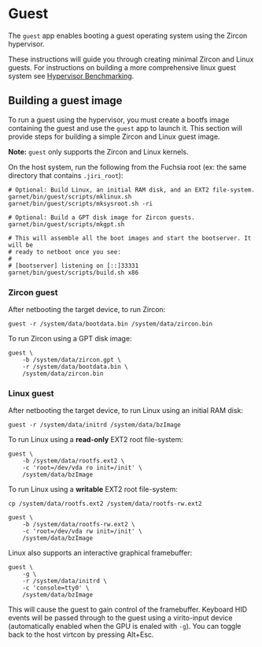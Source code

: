 # Guest

The `guest` app enables booting a guest operating system using the Zircon
hypervisor.

These instructions will guide you through creating minimal Zircon and Linux
guests. For instructions on building a more comprehensive linux guest system
see [Hypervisor Benchmarking](docs/benchmarking.md).

## Building a guest image

To run a guest using the hypervisor, you must create a bootfs image containing
the guest and use the `guest` app to launch it. This section will provide steps
for building a simple Zircon and Linux guest image.

**Note:** `guest` only supports the Zircon and Linux kernels.

On the host system, run the following from the Fuchsia root (ex: the same
directory that contains `.jiri_root`):
```
# Optional: Build Linux, an initial RAM disk, and an EXT2 file-system.
garnet/bin/guest/scripts/mklinux.sh
garnet/bin/guest/scripts/mksysroot.sh -ri

# Optional: Build a GPT disk image for Zircon guests.
garnet/bin/guest/scripts/mkgpt.sh

# This will assemble all the boot images and start the bootserver. It will be
# ready to netboot once you see:
#
# [bootserver] listening on [::]33331
garnet/bin/guest/scripts/build.sh x86
```

### Zircon guest

After netbooting the target device, to run Zircon:
```
guest -r /system/data/bootdata.bin /system/data/zircon.bin
```

To run Zircon using a GPT disk image:
```
guest \
    -b /system/data/zircon.gpt \
    -r /system/data/bootdata.bin \
    /system/data/zircon.bin
```

### Linux guest

After netbooting the target device, to run Linux using an initial RAM disk:
```
guest -r /system/data/initrd /system/data/bzImage
```

To run Linux using a **read-only** EXT2 root file-system:
```
guest \
    -b /system/data/rootfs.ext2 \
    -c 'root=/dev/vda ro init=/init' \
    /system/data/bzImage
```

To run Linux using a **writable** EXT2 root file-system:
```
cp /system/data/rootfs.ext2 /system/data/rootfs-rw.ext2

guest \
    -b /system/data/rootfs-rw.ext2 \
    -c 'root=/dev/vda rw init=/init' \
    /system/data/bzImage
```

Linux also supports an interactive graphical framebuffer:

```
guest \
    -g \
    -r /system/data/initrd \
    -c 'console=tty0' \
    /system/data/bzImage
```

This will cause the guest to gain control of the framebuffer. Keyboard HID
events will be passed through to the guest using a virito-input device
(automatically enabled when the GPU is enaled with `-g`). You can
toggle back to the host virtcon by pressing Alt+Esc.
